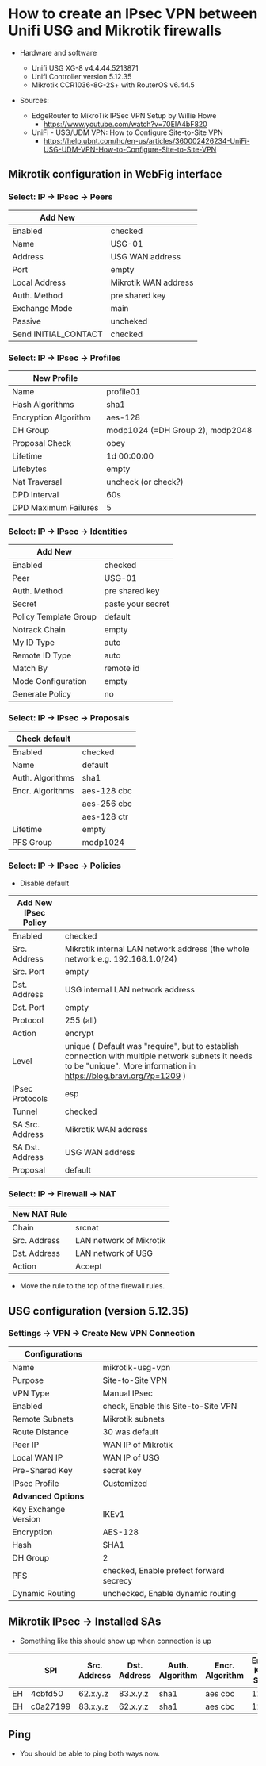 # How to create an IPsec VPN between Unifi USG and Mikrotik firewalls
* Hardware and software
    * Unifi USG XG-8 v4.4.44.5213871
    * Unifi Controller version 5.12.35
    * Mikrotik CCR1036-8G-2S+ with RouterOS v6.44.5
    
* Sources:
    * EdgeRouter to MikroTik IPSec VPN Setup by Willie Howe
        * https://www.youtube.com/watch?v=70EIA4bF820
    * UniFi - USG/UDM VPN: How to Configure Site-to-Site VPN
        * https://help.ubnt.com/hc/en-us/articles/360002426234-UniFi-USG-UDM-VPN-How-to-Configure-Site-to-Site-VPN
        
## Mikrotik configuration in WebFig interface
### Select: IP -> IPsec -> Peers

| Add New | |
| - | - |
| Enabled | checked
| Name | USG-01
| Address |	USG WAN address
| Port | empty
| Local Address | Mikrotik WAN address
| Auth. Method | pre shared key
| Exchange Mode | main
| Passive | uncheked
| Send INITIAL_CONTACT | checked

### Select: IP -> IPsec -> Profiles
| New Profile | |
| - | - |
| Name | profile01
| Hash Algorithms | sha1
| Encryption Algorithm | aes-128
| DH Group | modp1024 (=DH Group 2), modp2048
| Proposal Check | obey
| Lifetime | 1d 00:00:00
| Lifebytes | empty
| Nat Traversal | uncheck (or check?)
| DPD Interval | 60s
| DPD Maximum Failures | 5

### Select: IP -> IPsec -> Identities
| Add New | |
| - | - |
| Enabled |	checked
| Peer | USG-01
| Auth. Method |			pre shared key
| Secret | paste your secret
| Policy Template Group | default
| Notrack Chain | empty
| My ID Type | auto
| Remote ID Type | auto
| Match By | remote id
| Mode Configuration | empty
| Generate Policy | no

### Select: IP -> IPsec -> Proposals

| Check default | |
| - | - |
| Enabled | checked
| Name | default
| Auth. Algorithms | sha1
| Encr. Algorithms | aes-128 cbc
| | aes-256 cbc
| | aes-128 ctr
| Lifetime | empty
| PFS Group | modp1024

### Select: IP -> IPsec -> Policies
* Disable default

| Add New IPsec Policy | |
| - | - |
| Enabled | checked |
| Src. Address | Mikrotik internal LAN network address (the whole network e.g. 192.168.1.0/24) |
| Src. Port | empty
| Dst. Address | USG internal LAN network address
| Dst. Port | empty
| Protocol | 255 (all)
| Action | encrypt
| Level | unique ( Default was "require", but to establish connection with multiple network subnets it needs to be "unique". More information in https://blog.bravi.org/?p=1209 )
| IPsec Protocols | esp
| Tunnel | checked
| SA Src. Address | Mikrotik WAN address
| SA Dst. Address | USG WAN address
| Proposal | default

### Select: IP -> Firewall -> NAT
| New NAT Rule | |
| - | - |
| Chain | srcnat
| Src. Address | LAN network of Mikrotik
| Dst. Address | LAN network of USG
| Action | Accept

* Move the rule to the top of the firewall rules.

## USG configuration (version 5.12.35)
### Settings -> VPN -> Create New VPN Connection
| Configurations | |
| - | - |
| Name| mikrotik-usg-vpn |
| Purpose | Site-to-Site VPN |
| VPN Type | Manual IPsec |
| Enabled | check, Enable this Site-to-Site VPN |
| Remote Subnets | Mikrotik subnets |
| Route Distance | 30 was default | 
| Peer IP | WAN IP of Mikrotik |
| Local WAN IP | WAN IP of USG |
| Pre-Shared Key | secret key |
| IPsec Profile | Customized | 
| **Advanced Options** | |
| Key Exchange Version | IKEv1
| Encryption | AES-128
| Hash | SHA1
| DH Group | 2
| PFS | checked, Enable prefect forward secrecy
| Dynamic Routing | unchecked, Enable dynamic routing

## Mikrotik IPsec -> Installed SAs
* Something like this should show up when connection is up

| | SPI	| Src. Address | Dst. Address |Auth. Algorithm | Encr. Algorithm | Encr. Key Size | Current Bytes
| - | - | - | - | - | - | - | - |
| EH | 4cbfd50 | 62.x.y.z | 83.x.y.z | sha1 | aes cbc | 128 | 15540	
| EH | c0a27199 | 83.x.y.z | 62.x.y.z | sha1 | aes cbc | 128 | 13440

## Ping
* You should be able to ping both ways now.
